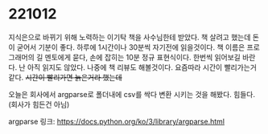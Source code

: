# 221012

지식은으로 바뀌기 위해 노력하는 이기탁 책을 사수님한테 받았다.
책 살려고 했는데 돈이 굳어서 기분이 좋다. 하루에 1시간이나 30분씩 자기전에
읽을것이다. 책 이름은 프로그래머의 길 멘토에게 묻다, 손에 잡히는 10분 정규 표현식이다.
한번씩 읽어보길 바란다. 난 아직 읽지도 않았다. 나중에 책 리뷰도 해볼것이다.
요즘따라 시간이 빨리가는거 같다. ~~시간이 빨리가면 늙은거라 했는데~~


오늘은 회사에서 argparse로 폴더내에 csv를 싹다 변환 시키는 것을 해봤다.
힘들다. (회사가 힘든건 아님)

argparse 링크: https://docs.python.org/ko/3/library/argparse.html